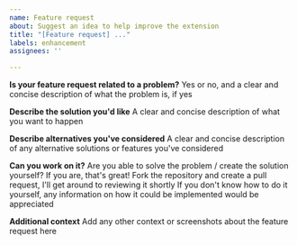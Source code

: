 ```yaml
---
name: Feature request
about: Suggest an idea to help improve the extension
title: "[Feature request] ..."
labels: enhancement
assignees: ''

---
```


**Is your feature request related to a problem?**
Yes or no, and a clear and concise description of what the problem is, if yes

**Describe the solution you'd like**
A clear and concise description of what you want to happen

**Describe alternatives you've considered**
A clear and concise description of any alternative solutions or features you've considered

**Can you work on it?**
Are you able to solve the problem / create the solution yourself? If you are, that's great! Fork the repository and create a pull request, I'll get around to reviewing it shortly
If you don't know how to do it yourself, any information on how it could be implemented would be appreciated

**Additional context**
Add any other context or screenshots about the feature request here
